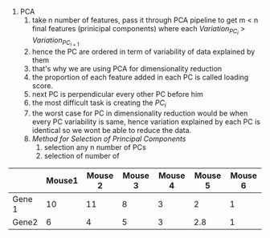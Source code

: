 1. PCA
	1. take n number of features, pass it through PCA pipeline to get m < n final features (prinicipal components) where each $Variation_{PC_{i}}$ > $Variation_{PC_{i+1}}$
	2. hence the PC are ordered in term of variability of data explained by them
	3. that's why we are using PCA for dimensionality reduction
	4. the proportion of each feature added in each PC is called loading score.
	5. next PC is perpendicular every other PC before him
	6. the most difficult task is creating the $PC_{i}$
	7. the worst case for PC in dimensionality reduction would be when every PC variability is same, hence variation explained by each PC is identical so we wont be able to reduce the data.
	8. *Method for Selection of Principal Components*
		1. selection any n number of PCs
		2. selection of number of

|        | Mouse1 | Mouse 2 | Mouse 3 | Mouse 4 | Mouse 5 | Mouse 6 |
| ------ | ------ | ------- | ------- | ------- | ------- | ------- |
| Gene 1 | 10     | 11      | 8       | 3       | 2       | 1       |
| Gene2  | 6      | 4       | 5       | 3       | 2.8     | 1       |

